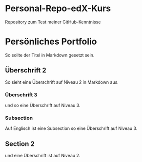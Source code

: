 # Personal-Repo-edX-Kurs
Repository zum Test meiner GitHub-Kenntnisse
# Persönliches Portfolio
So sollte der Titel in Markdown gesetzt sein.

## Überschrift 2
So sieht eine Überschrift auf Niveau 2 in Markdown aus.

### Überschrift 3
und so eine Überschrift auf Niveau 3.

### Subsection
Auf Englisch ist eine Subsection so eine Überschrift auf Niveau 3.

## Section 2
und eine Überschrift ist auf Niveau 2.
